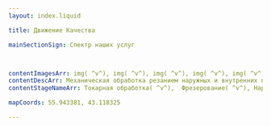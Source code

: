 ```yaml
--- 
layout: index.liquid

title: Движение Качества

mainSectionSign: Спектр наших услуг



contentImagesArr: img( ^v^), img( ^v^), img( ^v^), img( ^v^), img( ^v^), img
contentDescArr: Механическая обработка резанием наружных и внутренних поверхностей вращения, в том числе цилиндрических и конических.( ^v^), В качестве режущего инструмента используется фреза. фрезерования деталей – получить различные углубления на их поверхности.( ^v^), Специальные токарно-винторезные станки позволяют наносить на металлические конструкции и наружную, и внутреннюю резьбу. Накатывание резьбы.( ^v^), Применяется для создания отверстий нужного размера при помощи сверлильных станков.( ^v^), Самый быстрый вид обработки фасонных плоскостей со сложным контуром.( ^v^), Позволяет придать металлической детали точное соответствие заданным параметрам( ^v^),  Вид обработки, актуальный для изменения параметров линейчатой поверхности или ровной плоскости.( ^v^),  С помощью шлифовки добиваются самого точного соответствия детали заданным параметрам.( ^v^), Эта технология обработки металлических деталей используется для изготовления разного рода зубчатых колес.( ^v^), Используем немецкие станки Triumph. Скорость и качество гарантированы.( ^v^), Гнём листовой металл и трубы из меди, латуни, алюминия, стали и других сплавов.
contentStageNameArr: Токарная обработка( ^v^),  Фрезерование( ^v^), Нарезка резьбы( ^v^), Сверление( ^v^), Долбление( ^v^), Протягивание( ^v^),  Строгание( ^v^),  Шлифование( ^v^), Зубофрезерная обработка металлических деталей( ^v^), Резка( ^v^), Гибка 

mapCoords: 55.943381, 43.118325

---
```



